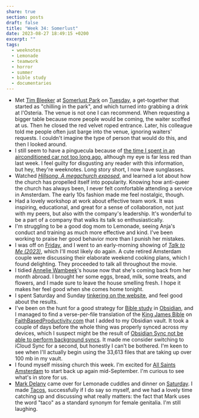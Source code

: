```yaml
---
share: true
section: posts
draft: false
title: "Week 34: Somerlust"
date: 2023-08-27 18:49:15 +0200
excerpt: ""
tags:
  - weeknotes
  - Lemonade
  - teamwork
  - horror
  - summer
  - bible study
  - documentaries
---
```


- Met [Tim Bleeker](../Tim%20Bleeker.md) at [Somerlust Park](Somerlust%20Park.md) on [Tuesday](../2023-08-22.md), a get-together that started as "chilling in the park", and which turned into grabbing a drink at l'Osteria. The venue is not one I can recommend. When requesting a bigger table because more people would be coming, the waiter scoffed at us. Then he closed the red velvet roped entrance. Later, his colleague told me people often just barge into the venue, ignoring waiters' requests. I couldn't imagine the type of person that would do this, and then I looked around.
- I still seem to have a pinguecula because of [the time I spent in an airconditioned car not too long ago](/2023/07/22/norway-et-al-2023/), although my eye is far less red than last week. I feel guilty for disgusting any reader with this information, but hey, they're weeknotes. Long story short, I now have sunglasses.
- Watched _[Hillsong, A megachurch exposed](Hillsong,%20A%20megachurch%20exposed.md)_, and learned a lot about how the church has propelled itself into popularity. Knowing how anti-queer the church has always been, I never felt comfortable attending a service in Amsterdam. The early 10s fashion made me feel nostalgic, though.
- Had a lovely workshop at work about effective team work. It was inspiring, educational, and great for a sense of collaboration, not just with my peers, but also with the company's leadership. It's wonderful to be a part of a company that walks its talk so enthusiastically.
- I'm struggling to be a good dog mom to Lemonade, seeing Anja's conduct and training as much more effective and kind. I've been working to praise her good behavior more than I punish her mistakes. 
- I was off on [Friday](../2023-08-25.md), and I went to an early-morning showing of _[Talk to Me (2023)](../Talk%20to%20Me%20(2023).md)_, which I'll most likely do again. A cute retired Amsterdam couple were discussing their elaborate weekend cooking plans, which I found delighting. They proceeded to talk all throughout the movie.
- I tidied [Annelie Wambeek](../Annelie%20Wambeek.md)'s house now that she's coming back from her month abroad. I brought her some eggs, bread, milk, some treats, and flowers, and I made sure to leave the house smelling fresh. I hope it makes her feel good when she comes home tonight. 
- I spent Saturday and Sunday [tinkering on the website](/2023-08-27-12-43-45), and feel good about the results.
- I've been on the hunt for a good strategy for [Bible study](../Bible%20study.md) in [Obsidian](Obsidian.md), and I managed to find a verse-per-file translation of the [King James Bible](King%20James%20Bible.md) on [FaithBasedProductivity.com](https://faithbasedproductivity.com/cross-reference-library-obsidian/) that I added to my Obsidian vault. It took a couple of days before the whole thing was properly synced across my devices, which I suspect might be the result of [Obsidian Sync not be able to perform background syncs](https://www.reddit.com/r/ObsidianMD/comments/112ynkj/background_sync_on_ios/). It made me consider switching to iCloud Sync for a second, but honestly I can't be bothered. I'm keen to see when I'll actually begin using the 33,613 files that are taking up over 100 mb in my vault.
- I found myself missing church this week. I'm excited for [All Saints Amsterdam](../All%20Saints%20Amsterdam.md) to start back up again mid-September. I'm curious to see what's in store for us.
- [Mark Delany](../Mark%20Delany.md) came over for Lemonade cuddles and dinner on [Saturday](../2023-08-26.md). I made [Tacos](../Tacos.md), successfully if I do say so myself, and we had a lovely time catching up and discussing what really matters: the fact that Mark uses the word "taco" as a standard synonym for female genitalia. I'm still laughing. 